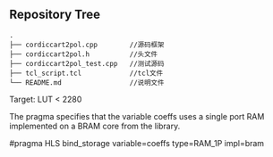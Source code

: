 ## Repository Tree

```
.
├── cordiccart2pol.cpp        //源码框架
├── cordiccart2pol.h          //头文件
├── cordiccart2pol_test.cpp   //测试源码
├── tcl_script.tcl            //tcl文件
└── README.md                 //说明文件
```

Target: LUT < 2280

The pragma specifies that the variable coeffs uses a single port RAM implemented on a BRAM core from the library.

#pragma HLS bind_storage variable=coeffs type=RAM_1P impl=bram
